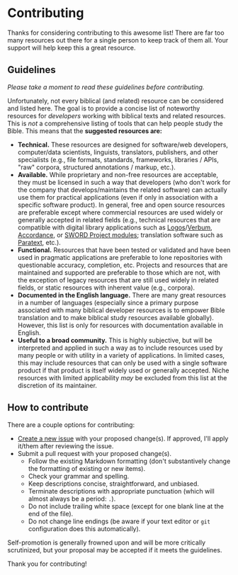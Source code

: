 # Contributing

Thanks for considering contributing to this awesome list! There are far too many resources out there for a single person to keep track of them all. Your support will help keep this a great resource.

## Guidelines

*Please take a moment to read these guidelines before contributing.*

Unfortunately, not every biblical (and related) resource can be considered and listed here. The goal is to provide a concise list of noteworthy resources for *developers* working with biblical texts and related resources. This is *not* a comprehensive listing of tools that can help people study the Bible. This means that the **suggested resources are:**

- **Technical.** These resources are designed for software/web developers, computer/data scientists, linguists, translators, publishers, and other specialists (e.g., file formats, standards, frameworks, libraries / APIs, "raw" corpora, structured annotations / markup, etc.).
- **Available.** While proprietary and non-free resources are acceptable, they must be licensed in such a way that developers (who don't work for the company that develops/maintains the related software) can actually use them for practical applications (even if only in association with a specific software product). In general, free and open source resources are preferable except where commercial resources are used widely or generally accepted in related fields (e.g., technical resources that are compatible with digital library applications such as [Logos](https://www.logos.com)/[Verbum](https://verbum.com), [Accordance](https://accordancebible.com), or [SWORD Project modules](https://crosswire.org/sword/index.jsp); translation software such as [Paratext](https://paratext.org), etc.).
- **Functional.** Resources that have been tested or validated and have been used in pragmatic applications are preferable to lone repositories with questionable accuracy, completion, etc. Projects and resources that are maintained and supported are preferable to those which are not, with the exception of legacy resources that are still used widely in related fields, or static resources with inherent value (e.g., corpora).
- **Documented in the English language.** There are many great resources in a number of languages (especially since a primary purpose associated with many biblical developer resources is to empower Bible translation and to make biblical study resources available globally). However, this list is only for resources with documentation available in English.
- **Useful to a broad community.** This is highly subjective, but will be interpreted and applied in such a way as to include resources used by many people or with utility in a variety of applications. In limited cases, this may include resources that can only be used with a single software product if that product is itself widely used or generally accepted. Niche resources with limited applicability *may* be excluded from this list at the discretion of its maintainer.

## How to contribute

There are a couple options for contributing:

- [Create a new issue](https://github.com/biblenerd/awesome-bible-developer-resources/issues/new/choose) with your proposed change(s). If approved, I'll apply it/them after reviewing the issue.
- Submit a pull request with your proposed change(s).
  - Follow the existing Markdown formatting (don't substantively change the formatting of existing or new items).
  - Check your grammar and spelling.
  - Keep descriptions concise, straightforward, and unbiased.
  - Terminate descriptions with appropriate punctuation (which will almost always be a period: `.`).
  - Do not include trailing white space (except for one blank line at the end of the file).
  - Do not change line endings (be aware if your text editor or `git` configuration does this automatically).

Self-promotion is generally frowned upon and will be more critically scrutinized, but your proposal may be accepted if it meets the guidelines.

Thank you for contributing!
